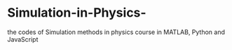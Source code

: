 # Simulation-in-Physics-
the codes of Simulation methods in physics course in MATLAB, Python and JavaScript
